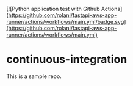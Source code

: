 [![Python application test with Github Actions](https://github.com/rolani/fastapi-aws-app-runner/actions/workflows/main.yml/badge.svg](https://github.com/rolani/fastapi-aws-app-runner/actions/workflows/main.yml)

# continuous-integration
This is a sample repo.


